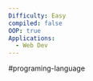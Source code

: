 ```yaml
---
Difficulty: Easy
compiled: false
OOP: true
Applications:
  - Web Dev
---
```



#programing-language 